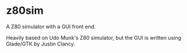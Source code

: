 # z80sim

A Z80 simulator with a GUI front end.

Heavily based on Udo Munk's Z80 simulator, but the GUI is written using Glade/GTK by Justin Clancy.

